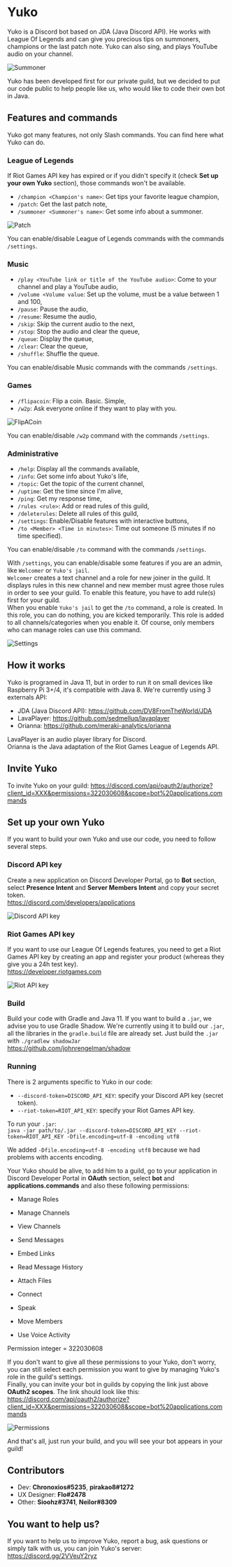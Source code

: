 # Yuko

Yuko is a Discord bot based on JDA (Java Discord API). He works with League Of Legends and can give you precious tips on summoners, champions or the last patch note. Yuko can also sing, and plays YouTube audio on your channel.

![Summoner](images/summoner.png)

Yuko has been developed first for our private guild, but we decided to put our code public to help people like us, who would like to code their own bot in Java.

## Features and commands
Yuko got many features, not only Slash commands. You can find here what Yuko can do.

### League of Legends
If Riot Games API key has expired or if you didn't specify it (check **Set up your own Yuko** section), those commands won't be available.

* `/champion <Champion's name>`: Get tips your favorite league champion,
* `/patch`: Get the last patch note,
* `/summoner <Summoner's name>`: Get some info about a summoner.

![Patch](images/patch.png)

You can enable/disable League of Legends commands with the commands `/settings`.

### Music
* `/play <YouTube link or title of the YouTube audio>`: Come to your channel and play a YouTube audio,
* `/volume <Volume value`: Set up the volume, must be a value between 1 and 100,
* `/pause`: Pause the audio,
* `/resume`: Resume the audio,
* `/skip`: Skip the current audio to the next,
* `/stop`: Stop the audio and clear the queue,
* `/queue`: Display the queue,
* `/clear`: Clear the queue,
* `/shuffle`: Shuffle the queue.

You can enable/disable Music commands with the commands `/settings`.

### Games
* `/flipacoin`: Flip a coin. Basic. Simple,
* `/w2p`: Ask everyone online if they want to play with you.

![FlipACoin](images/flipacoin.png)


You can enable/disable `/w2p` command with the commands `/settings`.

### Administrative
* `/help`: Display all the commands available,
* `/info`: Get some info about Yuko's life,
* `/topic`: Get the topic of the current channel,
* `/uptime`: Get the time since I'm alive,
* `/ping`: Get my response time,
* `/rules <rule>`: Add or read rules of this guild,
* `/deleterules`: Delete all rules of this guild,
* `/settings`: Enable/Disable features with interactive buttons,
* `/to <Member> <Time in minutes>`: Time out someone (5 minutes if no time specified).

You can enable/disable `/to` command with the commands `/settings`.

With `/settings`, you can enable/disable some features if you are an admin, like `Welcomer` or `Yuko's jail`.  
`Welcomer` creates a text channel and a role for new joiner in the guild. It displays rules in this new channel and new member must agree those rules in order to see your guild. To enable this feature, you have to add rule(s) first for your guild.  
When you enable `Yuko's jail` to get the `/to` command, a role is created. In this role, you can do nothing, you are kicked temporarily. This role is added to all channels/categories when you enable it. Of course, only members who can manage roles can use this command.

![Settings](images/settings.png)

## How it works
Yuko is programed in Java 11, but in order to run it on small devices like Raspberry Pi 3+/4, it's compatible with Java 8. We're currently using 3 externals API:
* JDA (Java Discord API): https://github.com/DV8FromTheWorld/JDA
* LavaPlayer: https://github.com/sedmelluq/lavaplayer
* Orianna: https://github.com/meraki-analytics/orianna

LavaPlayer is an audio player library for Discord.  
Orianna is the Java adaptation of the Riot Games League of Legends API.

## Invite Yuko
To invite Yuko on your guild: https://discord.com/api/oauth2/authorize?client_id=XXX&permissions=322030608&scope=bot%20applications.commands

## Set up your own Yuko
If you want to build your own Yuko and use our code, you need to follow several steps.

### Discord API key
Create a new application on Discord Developer Portal, go to **Bot** section, select **Presence Intent** and **Server Members Intent** and copy your secret token.  
https://discord.com/developers/applications

![Discord API key](images/DiscordKey.png)

### Riot Games API key
If you want to use our League Of Legends features, you need to get a Riot Games API key by creating an app and register your product (whereas they give you a 24h test key).  
https://developer.riotgames.com

![Riot API key](images/RiotKey.png)

### Build
Build your code with Gradle and Java 11. If you want to build a `.jar`, we advise you to use Gradle Shadow. We're currently using it to build our `.jar`, all the libraries in the `gradle.build` file are already set. Just build the `.jar` with `./gradlew shadowJar`  
https://github.com/johnrengelman/shadow

### Running
There is 2 arguments specific to Yuko in our code:
* `--discord-token=DISCORD_API_KEY`: specify your Discord API key (secret token).
* `--riot-token=RIOT_API_KEY`: specify your Riot Games API key.

To run your `.jar`:  
`java -jar path/to/.jar --discord-token=DISCORD_API_KEY --riot-token=RIOT_API_KEY -Dfile.encoding=utf-8 -encoding utf8`  


We added `-Dfile.encoding=utf-8 -encoding utf8` because we had problems with accents encoding.  


Your Yuko should be alive, to add him to a guild, go to your application in Discord Developer Portal in **OAuth** section, select **bot** and **applications.commands** and also these following permissions:
* Manage Roles
* Manage Channels
* View Channels  


* Send Messages
* Embed Links
* Read Message History
* Attach Files


* Connect
* Speak
* Move Members
* Use Voice Activity

Permission integer = 322030608

If you don't want to give all these permissions to your Yuko, don't worry, you can still select each permission you want to give by managing Yuko's role in the guild's settings.  
Finally, you can invite your bot in guilds by copying the link just above **OAuth2 scopes**. The link should look like this:  
https://discord.com/api/oauth2/authorize?client_id=XXX&permissions=322030608&scope=bot%20applications.commands

![Permissions](images/permissions.png)

And that's all, just run your build, and you will see your bot appears in your guild!

## Contributors
* Dev: **Chronoxios#5235**, **pirakao8#1272**
* UX Designer: **Flo#2478**
* Other: **Sioohz#3741**, **Neilor#8309**

## You want to help us?
If you want to help us to improve Yuko, report a bug, ask questions or simply talk with us, you can join Yuko's server: https://discord.gg/2VVeuY2ryz

